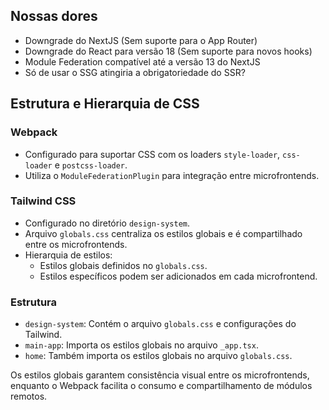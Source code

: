 ## Nossas dores
- Downgrade do NextJS (Sem suporte para o App Router)
- Downgrade do React para versão 18 (Sem suporte para novos hooks)
- Module Federation compatível até a versão 13 do NextJS
- Só de usar o SSG atingiria a obrigatoriedade do SSR?


## Estrutura e Hierarquia de CSS

### Webpack
- Configurado para suportar CSS com os loaders `style-loader`, `css-loader` e `postcss-loader`.
- Utiliza o `ModuleFederationPlugin` para integração entre microfrontends.

### Tailwind CSS
- Configurado no diretório `design-system`.
- Arquivo `globals.css` centraliza os estilos globais e é compartilhado entre os microfrontends.
- Hierarquia de estilos:
  - Estilos globais definidos no `globals.css`.
  - Estilos específicos podem ser adicionados em cada microfrontend.

### Estrutura
- `design-system`: Contém o arquivo `globals.css` e configurações do Tailwind.
- `main-app`: Importa os estilos globais no arquivo `_app.tsx`.
- `home`: Também importa os estilos globais no arquivo `globals.css`.

Os estilos globais garantem consistência visual entre os microfrontends, enquanto o Webpack facilita o consumo e compartilhamento de módulos remotos.